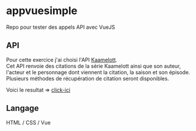 # appvuesimple
Repo pour tester des appels API avec VueJS

## API
Pour cette exercice j'ai choisi l'API [Kaamelott](https://github.com/sin0light/api-kaamelott).  
Cet API renvoie des citations de la série Kaamelott ainsi que son auteur, l'acteur et le personnage dont viennent la citation, la saison et son épisode.  
Plusieurs méthodes de récupération de citation seront disponibles.

Voici le resultat => [click-ici](https://alisonserra.github.io/appvuesimple/)

## Langage
HTML / CSS / Vue
